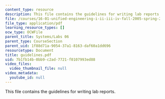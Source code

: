 ```yaml
---
content_type: resource
description: This file contains the guidelines for writing lab reports.
file: /courses/16-01-unified-engineering-i-ii-iii-iv-fall-2005-spring-2006/7b1fb14b0bb9c2ad7721f0107993ed88_guidelines.pdf
file_type: application/pdf
learning_resource_types: []
ocw_type: OCWFile
parent_title: Systems/Labs 06
parent_type: CourseSection
parent_uid: 1f88d71a-9054-37a1-8163-daf60a1dd696
resourcetype: Document
title: guidelines.pdf
uid: 7b1fb14b-0bb9-c2ad-7721-f0107993ed88
video_files:
  video_thumbnail_file: null
video_metadata:
  youtube_id: null
---
```

This file contains the guidelines for writing lab reports.


